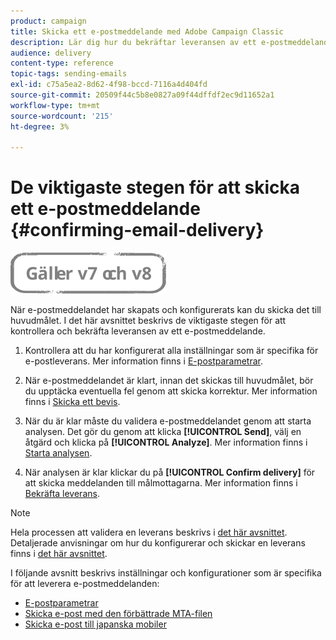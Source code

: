 ```yaml
---
product: campaign
title: Skicka ett e-postmeddelande med Adobe Campaign Classic
description: Lär dig hur du bekräftar leveransen av ett e-postmeddelande och hur du kan leverera e-postmeddelanden.
audience: delivery
content-type: reference
topic-tags: sending-emails
exl-id: c75a5ea2-8d62-4f98-bccd-7116a4d404fd
source-git-commit: 20509f44c5b8e0827a09f44dffdf2ec9d11652a1
workflow-type: tm+mt
source-wordcount: '215'
ht-degree: 3%

---
```


# De viktigaste stegen för att skicka ett e-postmeddelande {#confirming-email-delivery}

![](../../assets/common.svg)

När e-postmeddelandet har skapats och konfigurerats kan du skicka det till huvudmålet. I det här avsnittet beskrivs de viktigaste stegen för att kontrollera och bekräfta leveransen av ett e-postmeddelande.

1. Kontrollera att du har konfigurerat alla inställningar som är specifika för e-postleverans. Mer information finns i [E-postparametrar](email-parameters.md).
1. När e-postmeddelandet är klart, innan det skickas till huvudmålet, bör du upptäcka eventuella fel genom att skicka korrektur. Mer information finns i [Skicka ett bevis](steps-validating-the-delivery.md#sending-a-proof).

1. När du är klar måste du validera e-postmeddelandet genom att starta analysen. Det gör du genom att klicka **[!UICONTROL Send]**, välj en åtgärd och klicka på **[!UICONTROL Analyze]**. Mer information finns i [Starta analysen](steps-validating-the-delivery.md#analyzing-the-delivery).

1. När analysen är klar klickar du på **[!UICONTROL Confirm delivery]** för att skicka meddelanden till målmottagarna. Mer information finns i [Bekräfta leverans](steps-sending-the-delivery.md#confirming-delivery).

   <!--Add screenshot with analysis done and Confirm delivery button activated.-->

>[!NOTE]
>
>Hela processen att validera en leverans beskrivs i [det här avsnittet](steps-validating-the-delivery.md). Detaljerade anvisningar om hur du konfigurerar och skickar en leverans finns i [det här avsnittet](steps-sending-the-delivery.md).

I följande avsnitt beskrivs inställningar och konfigurationer som är specifika för att leverera e-postmeddelanden:
<!--* [Generating the mirror page](generating-mirror-page.md)
* [Email BCC](email-bcc.md)-->
* [E-postparametrar](email-parameters.md)
* [Skicka e-post med den förbättrade MTA-filen](sending-with-enhanced-mta.md)
* [Skicka e-post till japanska mobiler](sending-emails-on-japanese-mobiles.md)
